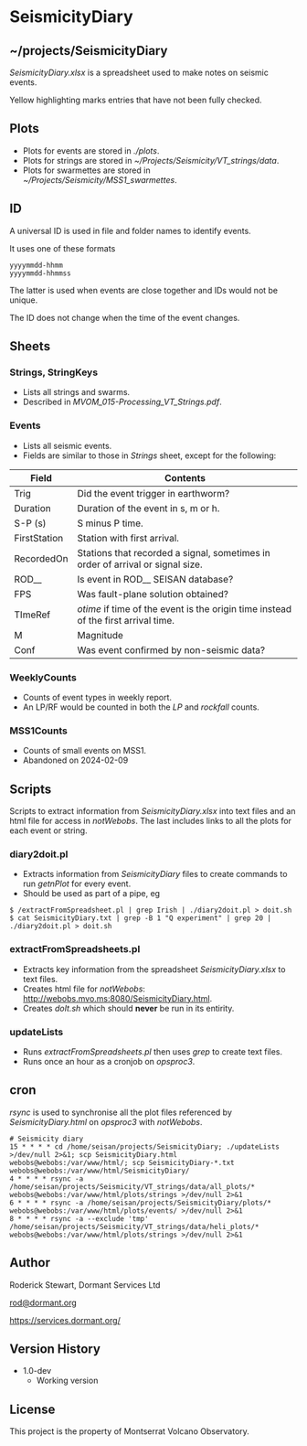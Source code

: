# SeismicityDiary

## ~/projects/SeismicityDiary

*SeismicityDiary.xlsx* is a spreadsheet used to make notes on seismic events.

Yellow highlighting marks entries that have not been fully checked.

## Plots

* Plots for events are stored in *./plots*.
* Plots for strings are stored in *~/Projects/Seismicity/VT_strings/data*.
* Plots for swarmettes are stored in *~/Projects/Seismicity/MSS1_swarmettes*.


## ID

A universal ID is used in file and folder names to identify events.

It uses one of these formats
```
yyyymmdd-hhmm
yyyymmdd-hhmmss
```
The latter is used when events are close together and IDs would not be unique.

The ID does not change when the time of the event changes.


## Sheets

### Strings, StringKeys

* Lists all strings and swarms.
* Described in *MVOM_015-Processing_VT_Strings.pdf*.

### Events

* Lists all seismic events.
* Fields are similar to those in *Strings* sheet, except for the following:

| Field | Contents |
| ----- | ------------------------- |
| Trig | Did the event trigger in earthworm? |
| Duration | Duration of the event in s, m or h. |
| S-P (s) | S minus P time. |
| FirstStation | Station with first arrival. |
| RecordedOn | Stations that recorded a signal, sometimes in order of arrival or signal size. |
| ROD__ | Is event in ROD__ SEISAN database? |
| FPS | Was fault-plane solution obtained? |
| TImeRef | *otime* if time of the event is the origin time instead of the first arrival time. |
| M | Magnitude |
| Conf | Was event confirmed by non-seismic data? |

### WeeklyCounts

* Counts of event types in weekly report.
* An LP/RF would be counted in both the *LP* and *rockfall* counts.

### MSS1Counts

* Counts of small events on MSS1.
* Abandoned on 2024-02-09

## Scripts

Scripts to extract information from *SeismicityDiary.xlsx* into text files and an html file for access in *notWebobs*. The last includes links to all the plots for each event or string.


### diary2doit.pl

* Extracts information from *SeismicityDiary* files to create commands to run *getnPlot* for every event.
* Should be used as part of a pipe, eg
```
$ /extractFromSpreadsheet.pl | grep Irish | ./diary2doit.pl > doit.sh
$ cat SeismicityDiary.txt | grep -B 1 "Q experiment" | grep 20 | ./diary2doit.pl > doit.sh
```

### extractFromSpreadsheets.pl

* Extracts key information from the spreadsheet *SeismicityDiary.xlsx* to text files.
* Creates html file for *notWebobs*: http://webobs.mvo.ms:8080/SeismicityDiary.html.
* Creates *doIt.sh* which should **never** be run in its entirity.

### updateLists

* Runs *extractFromSpreadsheets.pl* then uses *grep* to create text files.
* Runs once an hour as a cronjob on *opsproc3*.

## cron

*rsync* is used to synchronise all the plot files referenced by *SeismicityDiary.html* on *opsproc3* with *notWebobs*.
```
# Seismicity diary
15 * * * * cd /home/seisan/projects/SeismicityDiary; ./updateLists >/dev/null 2>&1; scp SeismicityDiary.html webobs@webobs:/var/www/html/; scp SeismicityDiary-*.txt webobs@webobs:/var/www/html/SeismicityDiary/
4 * * * * rsync -a /home/seisan/projects/Seismicity/VT_strings/data/all_plots/* webobs@webobs:/var/www/html/plots/strings >/dev/null 2>&1
6 * * * * rsync -a /home/seisan/projects/SeismicityDiary/plots/* webobs@webobs:/var/www/html/plots/events/ >/dev/null 2>&1
8 * * * * rsync -a --exclude 'tmp' /home/seisan/projects/Seismicity/VT_strings/data/heli_plots/* webobs@webobs:/var/www/html/plots/strings >/dev/null 2>&1
```

## Author

Roderick Stewart, Dormant Services Ltd

rod@dormant.org

https://services.dormant.org/

## Version History

* 1.0-dev
    * Working version

## License

This project is the property of Montserrat Volcano Observatory.
